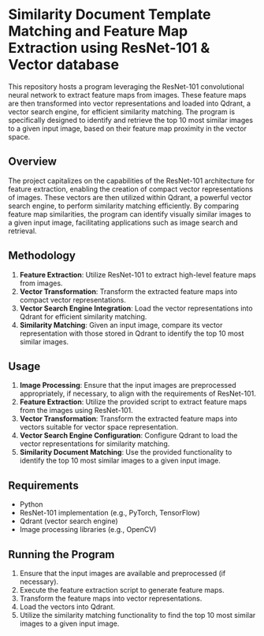 # Similarity Document Template Matching and Feature Map Extraction using ResNet-101 & Vector database

This repository hosts a program leveraging the ResNet-101 convolutional neural network to extract feature maps from images. These feature maps are then transformed into vector representations and loaded into Qdrant, a vector search engine, for efficient similarity matching. The program is specifically designed to identify and retrieve the top 10 most similar images to a given input image, based on their feature map proximity in the vector space.

## Overview

The project capitalizes on the capabilities of the ResNet-101 architecture for feature extraction, enabling the creation of compact vector representations of images. These vectors are then utilized within Qdrant, a powerful vector search engine, to perform similarity matching efficiently. By comparing feature map similarities, the program can identify visually similar images to a given input image, facilitating applications such as image search and retrieval.

## Methodology

1. **Feature Extraction**: Utilize ResNet-101 to extract high-level feature maps from images.
2. **Vector Transformation**: Transform the extracted feature maps into compact vector representations.
3. **Vector Search Engine Integration**: Load the vector representations into Qdrant for efficient similarity matching.
4. **Similarity Matching**: Given an input image, compare its vector representation with those stored in Qdrant to identify the top 10 most similar images.

## Usage

1. **Image Processing**: Ensure that the input images are preprocessed appropriately, if necessary, to align with the requirements of ResNet-101.
2. **Feature Extraction**: Utilize the provided script to extract feature maps from the images using ResNet-101.
3. **Vector Transformation**: Transform the extracted feature maps into vectors suitable for vector space representation.
4. **Vector Search Engine Configuration**: Configure Qdrant to load the vector representations for similarity matching.
5. **Similarity Document Matching**: Use the provided functionality to identify the top 10 most similar images to a given input image.

## Requirements

- Python 
- ResNet-101 implementation (e.g., PyTorch, TensorFlow)
- Qdrant (vector search engine)
- Image processing libraries (e.g., OpenCV)


## Running the Program

1. Ensure that the input images are available and preprocessed (if necessary).
2. Execute the feature extraction script to generate feature maps.
3. Transform the feature maps into vector representations.
4. Load the vectors into Qdrant.
5. Utilize the similarity matching functionality to find the top 10 most similar images to a given input image.
